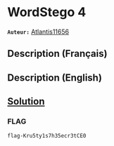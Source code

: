 # WordStego 4
**`Auteur:`** [Atlantis11656](https://github.com/MassinissaDjellouli)

## Description (Français)

## Description (English)

## [Solution](./Solution/WRITEUP.MD)

### FLAG
`flag-Kru5ty1s7h35ecr3tCE0`